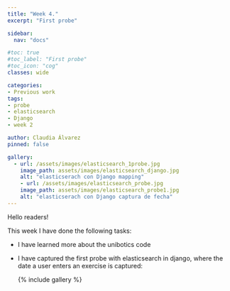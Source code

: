 ```yaml
---
title: "Week 4."
excerpt: "First probe"

sidebar:
  nav: "docs"

#toc: true
#toc_label: "First probe"
#toc_icon: "cog"
classes: wide

categories:
- Previous work
tags:
- probe
- elasticsearch
- Django
- week 2

author: Claudia Álvarez
pinned: false

gallery:
  - url: /assets/images/elasticsearch_1probe.jpg
    image_path: assets/images/elasticsearch_django.jpg
    alt: "elasticserach con Django mapping"
    - url: /assets/images/elasticsearch_probe.jpg
    image_path: assets/images/elasticsearch_probe1.jpg
    alt: "elasticserach con Django captura de fecha"
---
```

 Hello readers!
 
 This week I have done the following tasks:
 
- I have learned more about the unibotics code
- I have captured the first probe with elasticsearch in django, where the date a user enters an exercise is captured:

  {% include gallery %}
